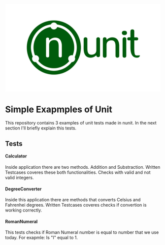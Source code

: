 ![nunit](https://github.com/Ledaro/TestApp/blob/master/nunit.png)




# Simple Exapmples of Unit
This repository contains 3 examples of unit tests made in nunit. In the next section I'll briefly explain this tests.



## Tests
#### Calculator

Inside application there are two methods. Addition and Substraction.
Written Testcases coveres these both functionalities. Checks with valid and not valid integers.

#### DegreeConverter

Inside this application there are methods that converts Celsius and Fahrenhei degrees.
Written Testcases coveres checks if convertion is working correctly.

#### RomanNumeral

This tests checks if Roman Numeral number is equal to number that we use today. For exapmle:
Is "I" equal to 1.



